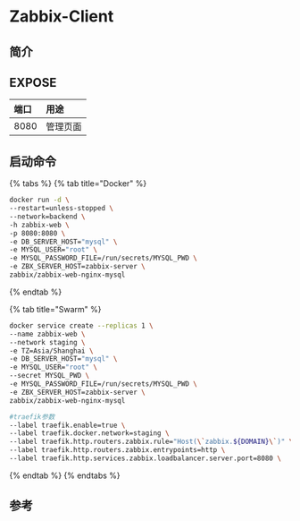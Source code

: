 # Zabbix-Client

## 简介



## EXPOSE

| 端口 | 用途 |
| :--- | :--- |
| 8080 | 管理页面 |



## 启动命令

{% tabs %}
{% tab title="Docker" %}
```bash
docker run -d \
--restart=unless-stopped \
--network=backend \
-h zabbix-web \
-p 8080:8080 \
-e DB_SERVER_HOST="mysql" \
-e MYSQL_USER="root" \
-e MYSQL_PASSWORD_FILE=/run/secrets/MYSQL_PWD \
-e ZBX_SERVER_HOST=zabbix-server \
zabbix/zabbix-web-nginx-mysql
```
{% endtab %}

{% tab title="Swarm" %}
```bash
docker service create --replicas 1 \
--name zabbix-web \
--network staging \
-e TZ=Asia/Shanghai \
-e DB_SERVER_HOST="mysql" \
-e MYSQL_USER="root" \
--secret MYSQL_PWD \
-e MYSQL_PASSWORD_FILE=/run/secrets/MYSQL_PWD \
-e ZBX_SERVER_HOST=zabbix-server \
zabbix/zabbix-web-nginx-mysql

#traefik参数
--label traefik.enable=true \
--label traefik.docker.network=staging \
--label traefik.http.routers.zabbix.rule="Host(\`zabbix.${DOMAIN}\`)" \
--label traefik.http.routers.zabbix.entrypoints=http \
--label traefik.http.services.zabbix.loadbalancer.server.port=8080 \
```
{% endtab %}
{% endtabs %}



## 参考

